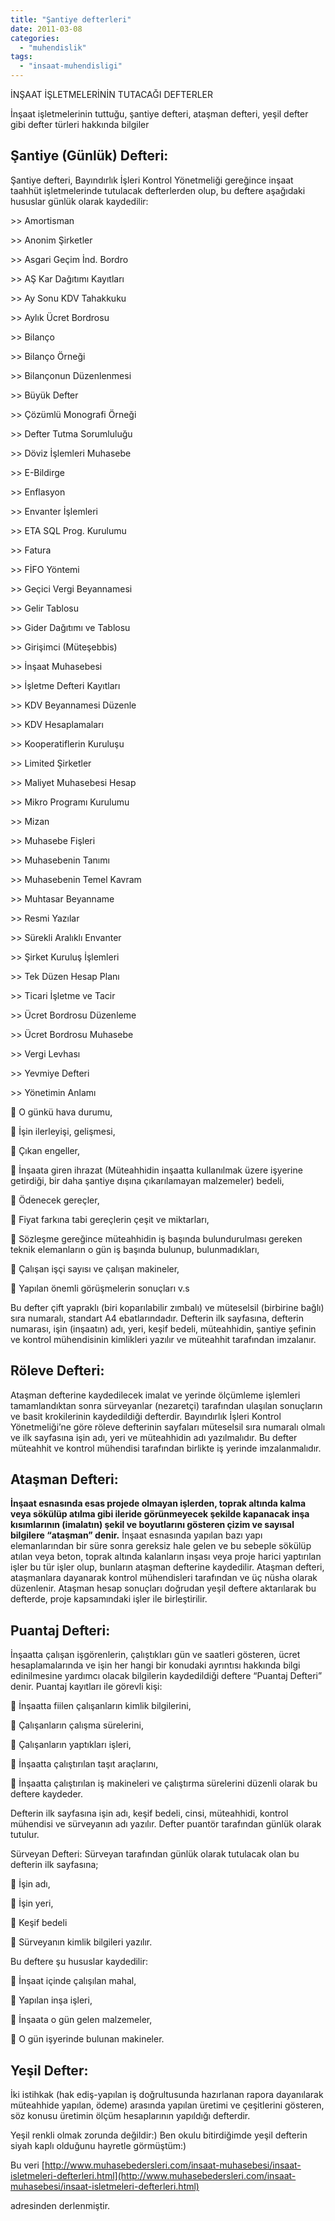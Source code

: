 ```yaml
---
title: "Şantiye defterleri"
date: 2011-03-08
categories: 
  - "muhendislik"
tags: 
  - "insaat-muhendisligi"
---
```


İNŞAAT İŞLETMELERİNİN TUTACAĞI DEFTERLER

İnşaat işletmelerinin tuttuğu, şantiye defteri, ataşman defteri, yeşil defter gibi defter türleri hakkında bilgiler

## Şantiye (Günlük) Defteri:

Şantiye defteri, Bayındırlık İşleri Kontrol Yönetmeliği gereğince inşaat taahhüt işletmelerinde tutulacak defterlerden olup, bu deftere aşağıdaki hususlar günlük olarak kaydedilir:

\>> Amortisman

\>> Anonim Şirketler

\>> Asgari Geçim İnd. Bordro

\>> AŞ Kar Dağıtımı Kayıtları

\>> Ay Sonu KDV Tahakkuku

\>> Aylık Ücret Bordrosu

\>> Bilanço

\>> Bilanço Örneği

\>> Bilançonun Düzenlenmesi

\>> Büyük Defter

\>> Çözümlü Monografi Örneği

\>> Defter Tutma Sorumluluğu

\>> Döviz İşlemleri Muhasebe

\>> E-Bildirge

\>> Enflasyon

\>> Envanter İşlemleri

\>> ETA SQL Prog. Kurulumu

\>> Fatura

\>> FİFO Yöntemi

\>> Geçici Vergi Beyannamesi

\>> Gelir Tablosu

\>> Gider Dağıtımı ve Tablosu

\>> Girişimci (Müteşebbis)

\>> İnşaat Muhasebesi

\>> İşletme Defteri Kayıtları

\>> KDV Beyannamesi Düzenle

\>> KDV Hesaplamaları

\>> Kooperatiflerin Kuruluşu

\>> Limited Şirketler

\>> Maliyet Muhasebesi Hesap

\>> Mikro Programı Kurulumu

\>> Mizan

\>> Muhasebe Fişleri

\>> Muhasebenin Tanımı

\>> Muhasebenin Temel Kavram

\>> Muhtasar Beyanname

\>> Resmi Yazılar

\>> Sürekli Aralıklı Envanter

\>> Şirket Kuruluş İşlemleri

\>> Tek Düzen Hesap Planı

\>> Ticari İşletme ve Tacir

\>> Ücret Bordrosu Düzenleme

\>> Ücret Bordrosu Muhasebe

\>> Vergi Levhası

\>> Yevmiye Defteri

\>> Yönetimin Anlamı

 O günkü hava durumu,

 İşin ilerleyişi, gelişmesi,

 Çıkan engeller,

 İnşaata giren ihrazat (Müteahhidin inşaatta kullanılmak üzere işyerine getirdiği, bir daha şantiye dışına çıkarılamayan malzemeler) bedeli,

 Ödenecek gereçler,

 Fiyat farkına tabi gereçlerin çeşit ve miktarları,

 Sözleşme gereğince müteahhidin iş başında bulundurulması gereken teknik elemanların o gün iş başında bulunup, bulunmadıkları,

 Çalışan işçi sayısı ve çalışan makineler,

 Yapılan önemli görüşmelerin sonuçları v.s

Bu defter çift yapraklı (biri koparılabilir zımbalı) ve müteselsil (birbirine bağlı) sıra numaralı, standart A4 ebatlarındadır. Defterin ilk sayfasına, defterin numarası, işin (inşaatın) adı, yeri, keşif bedeli, müteahhidin, şantiye şefinin ve kontrol mühendisinin kimlikleri yazılır ve müteahhit tarafından imzalanır.

## Röleve Defteri:

Ataşman defterine kaydedilecek imalat ve yerinde ölçümleme işlemleri tamamlandıktan sonra sürveyanlar (nezaretçi) tarafından ulaşılan sonuçların ve basit krokilerinin kaydedildiği defterdir. Bayındırlık İşleri Kontrol Yönetmeliği’ne göre röleve defterinin sayfaları müteselsil sıra numaralı olmalı ve ilk sayfasına işin adı, yeri ve müteahhidin adı yazılmalıdır. Bu defter müteahhit ve kontrol mühendisi tarafından birlikte iş yerinde imzalanmalıdır.

## Ataşman Defteri:

**İnşaat esnasında esas projede olmayan işlerden, toprak altında kalma veya sökülüp atılma gibi ileride görünmeyecek şekilde kapanacak inşa kısımlarının (imalatın) şekil ve boyutlarını gösteren çizim ve sayısal bilgilere “ataşman” denir.** İnşaat esnasında yapılan bazı yapı elemanlarından bir süre sonra gereksiz hale gelen ve bu sebeple sökülüp atılan veya beton, toprak altında kalanların inşası veya proje harici yaptırılan işler bu tür işler olup, bunların ataşman defterine kaydedilir. Ataşman defteri, ataşmanlara dayanarak kontrol mühendisleri tarafından ve üç nüsha olarak düzenlenir. Ataşman hesap sonuçları doğrudan yeşil deftere aktarılarak bu defterde, proje kapsamındaki işler ile birleştirilir.

## Puantaj Defteri:

İnşaatta çalışan işgörenlerin, çalıştıkları gün ve saatleri gösteren, ücret hesaplamalarında ve işin her hangi bir konudaki ayrıntısı hakkında bilgi edinilmesine yardımcı olacak bilgilerin kaydedildiği deftere “Puantaj Defteri” denir. Puantaj kayıtları ile görevli kişi:

 İnşaatta fiilen çalışanların kimlik bilgilerini,

 Çalışanların çalışma sürelerini,

 Çalışanların yaptıkları işleri,

 İnşaatta çalıştırılan taşıt araçlarını,

 İnşaatta çalıştırılan iş makineleri ve çalıştırma sürelerini düzenli olarak bu deftere kaydeder.

Defterin ilk sayfasına işin adı, keşif bedeli, cinsi, müteahhidi, kontrol mühendisi ve sürveyanın adı yazılır. Defter puantör tarafından günlük olarak tutulur.

Sürveyan Defteri: Sürveyan tarafından günlük olarak tutulacak olan bu defterin ilk sayfasına;

 İşin adı,

 İşin yeri,

 Keşif bedeli

 Sürveyanın kimlik bilgileri yazılır.

Bu deftere şu hususlar kaydedilir:

 İnşaat içinde çalışılan mahal,

 Yapılan inşa işleri,

 İnşaata o gün gelen malzemeler,

 O gün işyerinde bulunan makineler.

## Yeşil Defter:

İki istihkak (hak ediş-yapılan iş doğrultusunda hazırlanan rapora dayanılarak müteahhide yapılan, ödeme) arasında yapılan üretimi ve çeşitlerini gösteren, söz konusu üretimin ölçüm hesaplarının yapıldığı defterdir.

Yeşil renkli olmak zorunda değildir:) Ben okulu bitirdiğimde yeşil defterin siyah kaplı olduğunu hayretle görmüştüm:)

Bu veri [http://www.muhasebedersleri.com/insaat-muhasebesi/insaat-isletmeleri-defterleri.html](http://www.muhasebedersleri.com/insaat-muhasebesi/insaat-isletmeleri-defterleri.html)

adresinden derlenmiştir.
